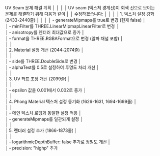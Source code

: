UV Seam 문제 해결 계획                                                                      │
     │                                                                                             │
     │ UV seam (텍스처 경계선)이 회색 선으로 보이는 문제를 해결하기 위해 다음과 같이               │
     │ 수정하겠습니다:                                                                             │
     │                                                                                             │
     │ 1. 텍스처 설정 강화 (2433-2440줄)                                                           │
     │                                                                                             │
     │ - generateMipmaps를 true로 변경 (현재 false)                                                │     
     │ - minFilter를 THREE.LinearMipmapLinearFilter로 변경                                         │     
     │ - anisotropy를 렌더러 최대값으로 증가                                                       │     
     │ - format을 THREE.RGBAFormat으로 변경 (알파 채널 포함)                                       │     
     │                                                                                             │     
     │ 2. Material 설정 개선 (2044-2074줄)                                                         │     
     │                                                                                             │     
     │ - side를 THREE.DoubleSide로 변경                                                            │     
     │ - alphaTest를 0.5로 설정하여 투명도 처리 개선                                               │     
     │                                                                                             │     
     │ 3. UV 좌표 조정 개선 (2099줄)                                                               │     
     │                                                                                             │     
     │ - epsilon 값을 0.001에서 0.002로 증가                                                       │     
     │                                                                                             │     
     │ 4. Phong Material 텍스처 설정 동기화 (1626-1631, 1694-1699줄)                               │     
     │                                                                                             │     
     │ - 메인 텍스처 로딩과 동일한 설정 적용                                                       │     
     │ - generateMipmaps를 일관되게 설정                                                           │     
     │                                                                                             │     
     │ 5. 렌더러 설정 추가 (1866-1873줄)                                                           │     
     │                                                                                             │     
     │ - logarithmicDepthBuffer: false 추가로 정밀도 개선                                          │     
     │ - precision: "highp" 추가   